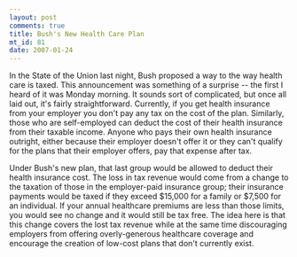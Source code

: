 ```yaml
--- 
layout: post
comments: true
title: Bush's New Health Care Plan
mt_id: 81
date: 2007-01-24
---
```

In the State of the Union last night, Bush proposed a way to the way health care is taxed.  This announcement was something of a surprise -- the first I heard of it was Monday morning.  It sounds sort of complicated, but once all laid out, it's fairly straightforward.  Currently, if you get health insurance from your employer you don't pay any tax on the cost of the plan.  Similarly, those who are self-employed can deduct the cost of their health insurance from their taxable income.  Anyone who pays their own health insurance outright, either because their employer doesn't offer it or they can't qualify for the plans that their employer offers, pay that expense after tax.

Under Bush's new plan, that last group would be allowed to deduct their health insurance cost.  The loss in tax revenue would come from a change to the taxation of those in the employer-paid insurance group; their insurance payments would be taxed if they exceed $15,000 for a family or $7,500 for an individual.  If your annual healthcare premiums are less than those limits, you would see no change and it would still be tax free.  The idea here is that this change covers the lost tax revenue while at the same time discouraging employers from offering overly-generous healthcare coverage and encourage the creation of low-cost plans that don't currently exist.

